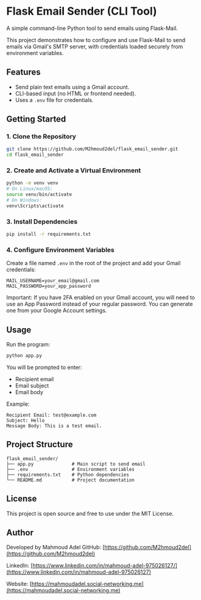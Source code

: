 # Flask Email Sender (CLI Tool)

A simple command-line Python tool to send emails using Flask-Mail.

This project demonstrates how to configure and use Flask-Mail to send emails via Gmail's SMTP server, with credentials loaded securely from environment variables.

## Features

- Send plain text emails using a Gmail account.
- CLI-based input (no HTML or frontend needed).
- Uses a `.env` file for credentials.

## Getting Started

### 1. Clone the Repository

```bash
git clone https://github.com/M2hmoud2del/flask_email_sender.git
cd flask_email_sender
````

### 2. Create and Activate a Virtual Environment

```bash
python -m venv venv
# On Linux/macOS:
source venv/bin/activate
# On Windows:
venv\Scripts\activate
```

### 3. Install Dependencies

```bash
pip install -r requirements.txt
```

### 4. Configure Environment Variables

Create a file named `.env` in the root of the project and add your Gmail credentials:

```env
MAIL_USERNAME=your_email@gmail.com
MAIL_PASSWORD=your_app_password
```

Important: If you have 2FA enabled on your Gmail account, you will need to use an App Password instead of your regular password. You can generate one from your Google Account settings.

## Usage

Run the program:

```bash
python app.py
```

You will be prompted to enter:

* Recipient email
* Email subject
* Email body

Example:

```
Recipient Email: test@example.com
Subject: Hello
Message Body: This is a test email.
```

## Project Structure

```
flask_email_sender/
├── app.py              # Main script to send email
├── .env                # Environment variables
├── requirements.txt    # Python dependencies
└── README.md           # Project documentation
```

## License

This project is open source and free to use under the MIT License.

## Author

Developed by Mahmoud Adel
GitHub: [https://github.com/M2hmoud2del](https://github.com/M2hmoud2del)

LinkedIn: [https://www.linkedin.com/in/mahmoud-adel-975026127/](https://www.linkedin.com/in/mahmoud-adel-975026127)

Website: [https://mahmoudadel.social-networking.me](https://mahmoudadel.social-networking.me)
